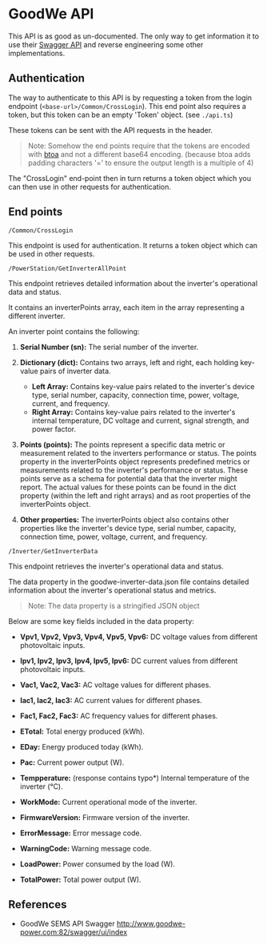 # GoodWe API

This API is as good as un-documented. The only way to get information it to use their [Swagger API](http://www.goodwe-power.com:82/swagger/ui/index) 
and reverse engineering some other implementations.

## Authentication

The way to authenticate to this API is by requesting a token from the login endpoint (`<base-url>/Common/CrossLogin`).
This end point also requires a token, but this token can be an empty 'Token' object. (see `./api.ts`)

These tokens can be sent with the API requests in the header.

> Note: Somehow the end points require that the tokens are encoded with [btoa](https://developer.mozilla.org/en-US/docs/Web/API/Window/btoa) and not a different base64 encoding. (because btoa adds padding characters '=' to ensure the output length is a multiple of 4)

The "CrossLogin" end-point then in turn returns a token object which you can then use in other requests
for authentication.

## End points

`/Common/CrossLogin`

This endpoint is used for authentication. It returns a token object which can be used in other requests.

`/PowerStation/GetInverterAllPoint`

This endpoint retrieves detailed information about the inverter's operational data and status.

It contains an inverterPoints array, each item in the array representing a different inverter.

An inverter point contains the following:

1. **Serial Number (sn):** The serial number of the inverter.
2. **Dictionary (dict):** Contains two arrays, left and right, each holding key-value pairs of inverter data.
   - **Left Array:** Contains key-value pairs related to the inverter's device type, serial number, capacity, connection time, power, voltage, current, and frequency.
   - **Right Array:** Contains key-value pairs related to the inverter's internal temperature, DC voltage and current, signal strength, and power factor.
3. **Points (points):** The points represent a specific data metric or measurement related to the inverters performance or status.
   The points property in the inverterPoints object represents predefined metrics or measurements related to the inverter's performance or status. These points serve as a schema for potential data that the inverter might report. The actual values for these points can be found in the dict property (within the left and right arrays) and as root properties of the inverterPoints object.

4. **Other properties:** The inverterPoints object also contains other properties like the inverter's device type, serial number, capacity, connection time, power, voltage, current, and frequency.

`/Inverter/GetInverterData`

This endpoint retrieves the inverter's operational data and status.

The data property in the goodwe-inverter-data.json file contains detailed information about the inverter's operational status and metrics. 

> Note: The data property is a stringified JSON object

Below are some key fields included in the data property:

- **Vpv1, Vpv2, Vpv3, Vpv4, Vpv5, Vpv6:** DC voltage values from different photovoltaic inputs.
- **Ipv1, Ipv2, Ipv3, Ipv4, Ipv5, Ipv6:** DC current values from different photovoltaic inputs.
- **Vac1, Vac2, Vac3:** AC voltage values for different phases.
- **Iac1, Iac2, Iac3:** AC current values for different phases.
- **Fac1, Fac2, Fac3:** AC frequency values for different phases.

- **ETotal:** Total energy produced (kWh).
- **EDay:** Energy produced today (kWh).
- **Pac:** Current power output (W).

- **Tempperature:** (response contains typo*) Internal temperature of the inverter (°C).
- **WorkMode:** Current operational mode of the inverter.
- **FirmwareVersion:** Firmware version of the inverter.
- **ErrorMessage:** Error message code.
- **WarningCode:** Warning message code.
- **LoadPower:** Power consumed by the load (W).
- **TotalPower:** Total power output (W).

## References

- GoodWe SEMS API Swagger http://www.goodwe-power.com:82/swagger/ui/index
